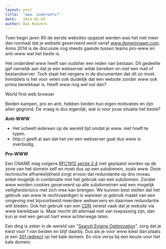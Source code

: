 ```yaml
---
layout: post
title:  "www. ouderwets?"
date:   2014-02-04
author: Bas Roovers
---
```

Toen begin jaren 90 de eerste websites opgezet werden was het niet meer dan normaal dat je website geserveerd werd vanaf www.domeinnaam.com. Anno 2014 is de discussie nog steeds gaande tussen teams pro-www en anti-www wat het beste is.

Het onderdeel www heeft van oudsher een reden van bestaan. Dit gedeelte gaf namelijk aan dat je een webserver wilde bereiken en niet een mail of bestandserver. Toch staat het nergens in de documenten dat dit zo moet. Inmiddels is het voor velen ook duidelijk dat een website zonder www ook prima bereikbaar is. Heeft www nog wel nut dan?

World first web browser

Beiden kampen, pro en anti, hebben beiden hun eigen motivaties en zijn allen gegrond. De vraag is dus eigenlijk, wat is voor jouw situatie het beste?

**Anti-WWW**

* Het scheelt iedereen op de wereld tijd omdat je www. niet hoeft te typen.
* http:// geeft al aan dat het om een webserver gaat dus www is overbodig.

**Pro-WWW**

Een CNAME mag volgens [RFC1912 sectie 2.4](http://www.ietf.org/rfc/rfc1912.txt) niet geplaatst worden op de zone van het domein zelf en moet dus op een subdomein, zoals www. Deze technische afhankelijkheid zorgt ervoor dat redundantie op dns niveau enkel mogelijk in combinatie met het gebruik van een subdomein.
Zonder www worden cookies geserveerd op alle subdomeinen wat een mogelijk veiligheidsrisico met zich mee kan brengen.
We kunnen best stellen dat het gebruik van www te rechtvaardigen is wanneer je gebruik maakt van een omgeving met bijvoorbeeld meerdere webservers en daarmee redundantie wilt bieden. Ook het gebruik van een [CDN](https://web.archive.org/web/20140714080310/http://en.wikipedia.org/wiki/Content_delivery_network) vereist vaak dat je website via www bereikbaar is. Maar mocht dit allemaal niet van toepassing zijn, dan kun je met een gerust hart www achterwege laten.

Een ding is zeker in de wereld van "[Search Engine Optimization](http://nl.wikipedia.org/wiki/Zoekmachineoptimalisatie)", zorg dat je kiest voor 1 van beiden en blijf daarbij. Dus als je voor www kiest dan plaats je een [301 redirect](http://en.wikipedia.org/wiki/URL_redirection) op het kale domein. En vice versa bij een keuze voor het kale domein.